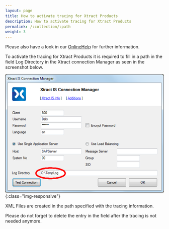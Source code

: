 ```yaml
---
layout: page
title: How to activate tracing for Xtract Products
description: How to activate tracing for Xtract Products
permalink: /:collection/:path
weight: 3
---
```


Please also have a look in our [OnlineHelp](https://help.theobald-software.com/en/) for further information.

To activate the tracing for Xtract Products it is required to fill in a path in the field Log Directory in the Xtract connection Manager as seen in the screenshot below.

![XtractConnectionLog](/img/contents/XtractConnectionLog.png){:class="img-responsive"}

XML Files are created in the path specified with the tracing information.

Please do not forget to delete the entry in the field after the tracing is not needed anymore. 